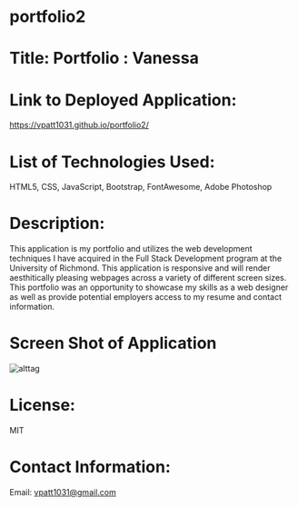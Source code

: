 # portfolio2
# Title: Portfolio : Vanessa
# Link to Deployed Application: 
https://vpatt1031.github.io/portfolio2/
# List of Technologies Used: 
HTML5, CSS, JavaScript, Bootstrap, FontAwesome, Adobe Photoshop
# Description:
This application is my portfolio and utilizes the web development techniques I have acquired in the Full Stack Development program at the University of Richmond. This application is responsive and will render aesthitically pleasing webpages across a variety of different screen sizes. This portfolio was an opportunity to showcase my skills as a web designer as well as provide potential employers access to my resume and contact information.
# Screen Shot of Application
![alttag](assets/images/portfolio2img "screenshot of project")
# License:
MIT
# Contact Information:
Email: vpatt1031@gmail.com
